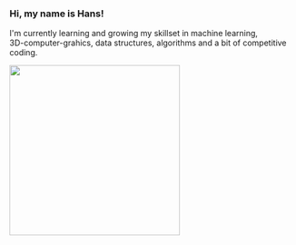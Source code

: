 ### Hi, my name is Hans!
I'm currently learning and growing my skillset in machine learning, </br>
3D-computer-grahics, data structures, algorithms and a bit of competitive coding.

<img src="https://i.ibb.co/PwWFrZy/renaissance-man.jpg" width="300">
<!--
**hanslosche/hanslosche** is a ✨ _special_ ✨ repository because its `README.md` (this file) appears on your GitHub profile.

Here are some ideas to get you started:

- 🔭 I’m currently working on ...
- 🌱 I’m currently learning ...
- 👯 I’m looking to collaborate on ...
- 🤔 I’m looking for help with ...
- 💬 Ask me about ...
- 📫 How to reach me: ...
- 😄 Pronouns: ...
- ⚡ Fun fact: ...
-->
